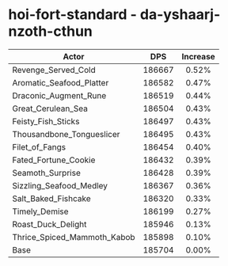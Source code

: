 # hoi-fort-standard - da-yshaarj-nzoth-cthun
| Actor | DPS | Increase |
|---|:---:|:---:|
|Revenge_Served_Cold|186667|0.52%|
|Aromatic_Seafood_Platter|186582|0.47%|
|Draconic_Augment_Rune|186519|0.44%|
|Great_Cerulean_Sea|186504|0.43%|
|Feisty_Fish_Sticks|186497|0.43%|
|Thousandbone_Tongueslicer|186495|0.43%|
|Filet_of_Fangs|186454|0.40%|
|Fated_Fortune_Cookie|186432|0.39%|
|Seamoth_Surprise|186428|0.39%|
|Sizzling_Seafood_Medley|186367|0.36%|
|Salt_Baked_Fishcake|186320|0.33%|
|Timely_Demise|186199|0.27%|
|Roast_Duck_Delight|185946|0.13%|
|Thrice_Spiced_Mammoth_Kabob|185898|0.10%|
|Base|185704|0.00%|
